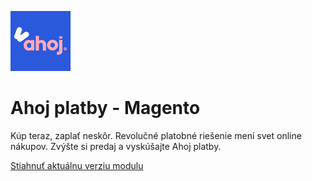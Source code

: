 ![Ahoj platby Logo](https://github.com/ahoj-shopping/ahojplatby/blob/master/logo.png)
# Ahoj platby - Magento
Kúp teraz, zaplať neskôr. Revolučné platobné riešenie mení svet online nákupov. Zvýšte si predaj a vyskúšajte Ahoj platby. 


[Stiahnuť aktuálnu verziu modulu](https://github.com/ahoj-shopping/ahojplatby-magento-2/releases/latest)
